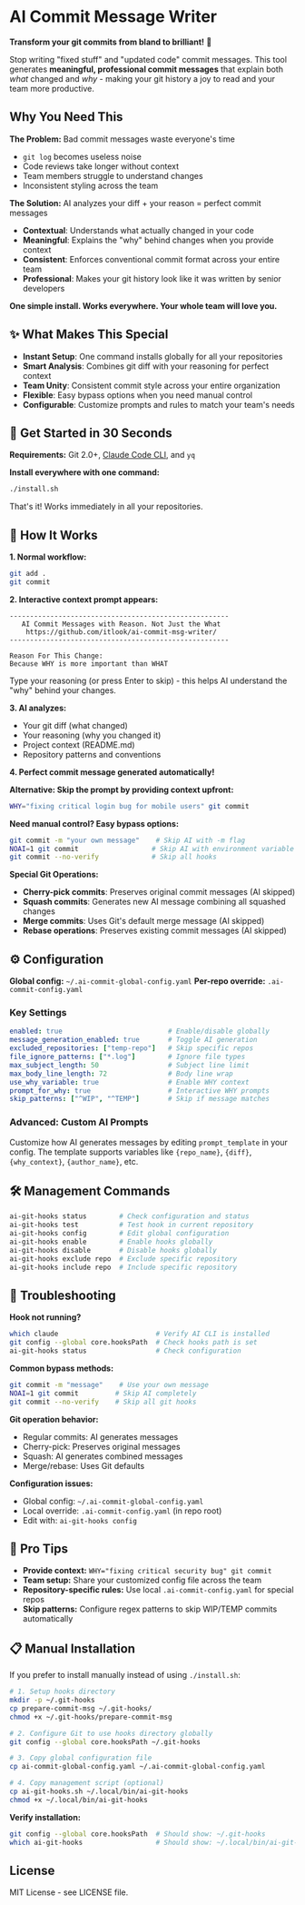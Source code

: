 # AI Commit Message Writer

**Transform your git commits from bland to brilliant!** 🚀

Stop writing "fixed stuff" and "updated code" commit messages. This tool generates **meaningful, professional commit messages** that explain both *what* changed and *why* - making your git history a joy to read and your team more productive.

## Why You Need This

**The Problem:** Bad commit messages waste everyone's time
- `git log` becomes useless noise
- Code reviews take longer without context
- Team members struggle to understand changes
- Inconsistent styling across the team

**The Solution:** AI analyzes your diff + your reason = perfect commit messages
- **Contextual**: Understands what actually changed in your code
- **Meaningful**: Explains the "why" behind changes when you provide context
- **Consistent**: Enforces conventional commit format across your entire team
- **Professional**: Makes your git history look like it was written by senior developers

**One simple install. Works everywhere. Your whole team will love you.**

## ✨ What Makes This Special

- **Instant Setup**: One command installs globally for all your repositories
- **Smart Analysis**: Combines git diff with your reasoning for perfect context
- **Team Unity**: Consistent commit style across your entire organization
- **Flexible**: Easy bypass options when you need manual control
- **Configurable**: Customize prompts and rules to match your team's needs

## 🚀 Get Started in 30 Seconds

**Requirements:** Git 2.0+, [Claude Code CLI](https://docs.anthropic.com/claude/docs/claude-code), and `yq`

**Install everywhere with one command:**
```bash
./install.sh
```
That's it! Works immediately in all your repositories.

## 📖 How It Works

**1. Normal workflow:**
```bash
git add .
git commit
```

**2. Interactive context prompt appears:**
```
------------------------------------------------------
   AI Commit Messages with Reason. Not Just the What
    https://github.com/itlook/ai-commit-msg-writer/
------------------------------------------------------

Reason For This Change:
Because WHY is more important than WHAT
```
Type your reasoning (or press Enter to skip) - this helps AI understand the "why" behind your changes.

**3. AI analyzes:**
- Your git diff (what changed)
- Your reasoning (why you changed it)
- Project context (README.md)
- Repository patterns and conventions

**4. Perfect commit message generated automatically!**

**Alternative: Skip the prompt by providing context upfront:**
```bash
WHY="fixing critical login bug for mobile users" git commit
```

**Need manual control? Easy bypass options:**
```bash
git commit -m "your own message"    # Skip AI with -m flag
NOAI=1 git commit                  # Skip AI with environment variable
git commit --no-verify             # Skip all hooks
```

**Special Git Operations:**
- **Cherry-pick commits**: Preserves original commit messages (AI skipped)
- **Squash commits**: Generates new AI message combining all squashed changes
- **Merge commits**: Uses Git's default merge message (AI skipped)
- **Rebase operations**: Preserves existing commit messages (AI skipped)

## ⚙️ Configuration

**Global config:** `~/.ai-commit-global-config.yaml`
**Per-repo override:** `.ai-commit-config.yaml`

### Key Settings
```yaml
enabled: true                          # Enable/disable globally
message_generation_enabled: true       # Toggle AI generation
excluded_repositories: ["temp-repo"]   # Skip specific repos
file_ignore_patterns: ["*.log"]        # Ignore file types
max_subject_length: 50                 # Subject line limit
max_body_line_length: 72               # Body line wrap
use_why_variable: true                 # Enable WHY context
prompt_for_why: true                   # Interactive WHY prompts
skip_patterns: ["^WIP", "^TEMP"]       # Skip if message matches
```

### Advanced: Custom AI Prompts
Customize how AI generates messages by editing `prompt_template` in your config. The template supports variables like `{repo_name}`, `{diff}`, `{why_context}`, `{author_name}`, etc.

## 🛠️ Management Commands

```bash
ai-git-hooks status        # Check configuration and status
ai-git-hooks test          # Test hook in current repository
ai-git-hooks config        # Edit global configuration
ai-git-hooks enable        # Enable hooks globally
ai-git-hooks disable       # Disable hooks globally
ai-git-hooks exclude repo  # Exclude specific repository
ai-git-hooks include repo  # Include specific repository
```

## 🔧 Troubleshooting

**Hook not running?**
```bash
which claude                        # Verify AI CLI is installed
git config --global core.hooksPath  # Check hooks path is set
ai-git-hooks status                 # Check configuration
```

**Common bypass methods:**
```bash
git commit -m "message"    # Use your own message
NOAI=1 git commit         # Skip AI completely
git commit --no-verify    # Skip all git hooks
```

**Git operation behavior:**
- Regular commits: AI generates messages
- Cherry-pick: Preserves original messages
- Squash: AI generates combined messages
- Merge/rebase: Uses Git defaults

**Configuration issues:**
- Global config: `~/.ai-commit-global-config.yaml`
- Local override: `.ai-commit-config.yaml` (in repo root)
- Edit with: `ai-git-hooks config`

## 🎯 Pro Tips

- **Provide context:** `WHY="fixing critical security bug" git commit`
- **Team setup:** Share your customized config file across the team
- **Repository-specific rules:** Use local `.ai-commit-config.yaml` for special repos
- **Skip patterns:** Configure regex patterns to skip WIP/TEMP commits automatically

## 📋 Manual Installation

If you prefer to install manually instead of using `./install.sh`:

```bash
# 1. Setup hooks directory
mkdir -p ~/.git-hooks
cp prepare-commit-msg ~/.git-hooks/
chmod +x ~/.git-hooks/prepare-commit-msg

# 2. Configure Git to use hooks directory globally
git config --global core.hooksPath ~/.git-hooks

# 3. Copy global configuration file
cp ai-commit-global-config.yaml ~/.ai-commit-global-config.yaml

# 4. Copy management script (optional)
cp ai-git-hooks.sh ~/.local/bin/ai-git-hooks
chmod +x ~/.local/bin/ai-git-hooks
```

**Verify installation:**
```bash
git config --global core.hooksPath  # Should show: ~/.git-hooks
which ai-git-hooks                  # Should show: ~/.local/bin/ai-git-hooks
```

## License

MIT License - see LICENSE file.
